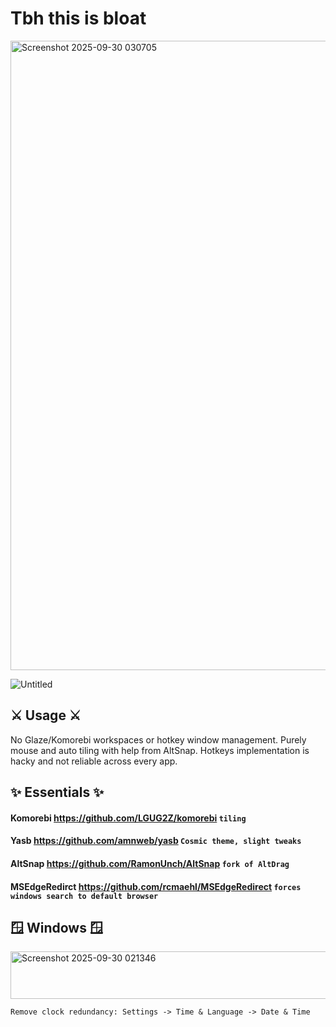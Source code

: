 # Tbh this is bloat
<img width="1791" height="1007" alt="Screenshot 2025-09-30 030705" src="https://github.com/user-attachments/assets/b827c20f-e988-4449-91f0-0f2273c03d84" />

![Untitled](https://github.com/user-attachments/assets/52c4a82b-3ae9-43b4-9c27-00d4c6d5e477)

## ⚔️ Usage ⚔️
No Glaze/Komorebi workspaces or hotkey window management. Purely mouse and auto tiling with help from AltSnap.  Hotkeys implementation is hacky and not reliable across every app.


## ✨ Essentials ✨
#### Komorebi https://github.com/LGUG2Z/komorebi ``` tiling ```
#### Yasb https://github.com/amnweb/yasb ``` Cosmic theme, slight tweaks  ```
#### AltSnap https://github.com/RamonUnch/AltSnap ``` fork of AltDrag ```
#### MSEdgeRedirct https://github.com/rcmaehl/MSEdgeRedirect ``` forces windows search to default browser ```

 ## 🪟 Windows 🪟
<img width="900" height="76" alt="Screenshot 2025-09-30 021346" src="https://github.com/user-attachments/assets/937caf23-0ffb-4b2c-acb3-38f91354c0f9" />

``` Remove clock redundancy: Settings -> Time & Language -> Date & Time ```

